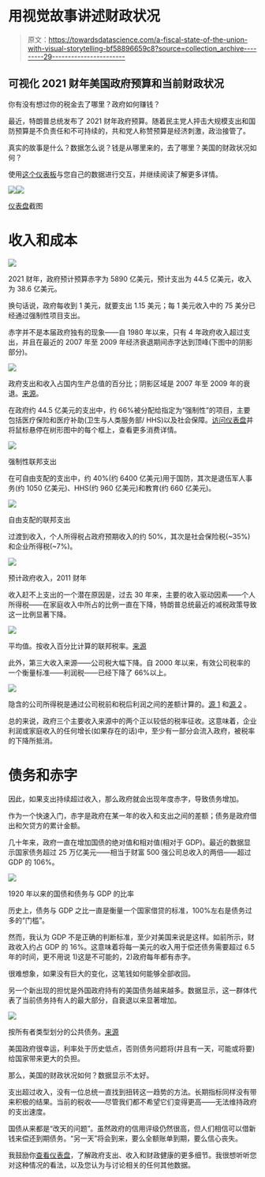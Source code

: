 # 用视觉故事讲述财政状况

> 原文：<https://towardsdatascience.com/a-fiscal-state-of-the-union-with-visual-storytelling-bf58896659c8?source=collection_archive---------29----------------------->

## 可视化 2021 财年美国政府预算和当前财政状况

你有没有想过你的税金去了哪里？政府如何赚钱？

最近，特朗普总统发布了 2021 财年政府预算。随着民主党人抨击大规模支出和国防预算是不负责任和不可持续的，共和党人称赞预算是经济刺激，政治接管了。

真实的故事是什么？数据怎么说？钱是从哪里来的，去了哪里？美国的财政状况如何？

使用[这个仪表板](https://public.tableau.com/profile/jordan8097#!/vizhome/USGovernmentFY21BudgetandFiscalState/GovtFiscalState)与您自己的数据进行交互，并继续阅读了解更多详情。

![](img/d6c5252cef572c062ce6b46fce7759b3.png)![](img/08fd0ea33045e790d1e5195a1ef4b3f9.png)

[仪表盘](https://public.tableau.com/profile/jordan8097#!/vizhome/USGovernmentFY21BudgetandFiscalState/GovtFiscalState)截图

# **收入和成本**

![](img/131bc186f302c979050ecf8b9e130876.png)

2021 财年，政府预计预算赤字为 5890 亿美元，预计支出为 44.5 亿美元，收入为 38.6 亿美元。

换句话说，政府每收到 1 美元，就要支出 1.15 美元；每 1 美元收入中的 75 美分已经通过强制性项目支出。

赤字并不是本届政府独有的现象——自 1980 年以来，只有 4 年政府收入超过支出，并且在最近的 2007 年至 2009 年经济衰退期间赤字达到顶峰(下图中的阴影部分)。

![](img/1fb091dfae13f3ad90cc28d10fd6557b.png)

政府支出和收入占国内生产总值的百分比；阴影区域是 2007 年至 2009 年的衰退。[来源](https://fred.stlouisfed.org/series/FYFRGDA188S)。

在政府约 44.5 亿美元的支出中，约 66%被分配给指定为“强制性”的项目，主要包括医疗保险和医疗补助(卫生与人类服务部/ HHS)以及社会保障。[访问仪表盘](https://public.tableau.com/profile/jordan8097#!/vizhome/USGovernmentFY21BudgetandFiscalState/GovtFiscalState)并将鼠标悬停在树形图中的每个框上，查看更多消费详情。

![](img/e326d8565fbcee076ee85ff2af9670e5.png)

强制性联邦支出

在可自由支配的支出中，约 40%(约 6400 亿美元)用于国防，其次是退伍军人事务(约 1050 亿美元)、HHS(约 960 亿美元)和教育(约 660 亿美元)。

![](img/e04be2078342ec0447e53303f251392f.png)

自由支配的联邦支出

过渡到收入，个人所得税占政府预期收入的约 50%，其次是社会保险税(~35%)和企业所得税(~7%)。

![](img/23fa819170dd3213583d18586b477d3b.png)

预计政府收入，2011 财年

收入赶不上支出的一个潜在原因是，过去 30 年来，主要的收入驱动因素——个人所得税——在家庭收入中所占的比例一直在下降，特朗普总统最近的减税政策导致这一比例显著下降。

![](img/2e54feadc7a42f238fd0cd1a988162e4.png)

平均值。按收入百分比计算的联邦税率。[来源](https://www.taxpolicycenter.org/statistics/historical-average-federal-tax-rates-all-households)

此外，第三大收入来源——公司税大幅下降。自 2000 年以来，有效公司税率的一个衡量标准——利润税——已经下降了 66%以上。

![](img/b73ead49a328c8b8f1874b963c0e9e99.png)

隐含的公司所得税是通过公司税前和税后利润之间的差额计算的。[源 1](https://fred.stlouisfed.org/series/A053RC1Q027SBEA) 和[源 2](https://fred.stlouisfed.org/series/CP) 。

总的来说，政府三个主要收入来源中的两个正以较低的税率征收。这意味着，企业利润或家庭收入的任何增长(如果存在的话)中，至少有一部分会流入政府，被税率的下降所抵消。

# 债务和赤字

因此，如果支出持续超过收入，那么政府就会出现年度赤字，导致债务增加。

作为一个快速入门，赤字是政府在某一年的收入和支出之间的差额；债务是政府借出和欠贷方的累计金额。

几十年来，政府一直在增加国债的绝对值和相对值(相对于 GDP)。最近的数据显示国家债务超过 25 万亿美元——相当于财富 500 强公司总收入的两倍——超过 GDP 的 106%。

![](img/983605c11c195ad54d606558d881b716.png)

1920 年以来的国债和债务与 GDP 的比率

历史上，债务与 GDP 之比一直是衡量一个国家借贷的标准，100%左右是债务过多的“门槛”。

然而，我认为 GDP 不是正确的判断标准，至少对美国来说是这样。如前所示，财政收入约占 GDP 的 16%。这意味着将每一美元的收入用于偿还债务需要超过 6.5 年的时间，更不用说 1)这是不可能的，2)政府每年都有赤字。

很难想象，如果没有巨大的变化，这笔钱如何能够全部收回。

另一个新出现的担忧是外国政府持有的美国债务越来越多。数据显示，这一群体代表了当前债务持有人的最大部分，自衰退以来显著增加。

![](img/fc9bd59f1b3eb4f6e0aeebbd523929b0.png)

按所有者类型划分的公共债务。[来源](https://www.sifma.org/resources/research/us-treasury-securities-holders/)

美国政府很幸运，利率处于历史低点，否则债务问题将(并且有一天，可能或将要)给国家带来更大的负担。

那么，美国的财政状况如何？数据显示不太好。

支出超过收入，没有一位总统一直找到扭转这一趋势的方法。长期指标同样没有带来积极的结果。当前的税收——尽管我们都不希望它们变得更高——无法维持政府的支出速度。

国债从来都是“改天的问题”。虽然政府的信用评级仍然很高，但人们相信可以借新钱来偿还到期债务。“另一天”将会到来，要么全额账单到期，要么信心丧失。

我鼓励你[查看仪表盘](https://public.tableau.com/profile/jordan8097#!/vizhome/USGovernmentFY21BudgetandFiscalState/GovtFiscalState)，了解政府支出、收入和财政健康的更多细节。我很想听听您对这种情况的看法，以及您认为与讨论相关的任何其他数据。